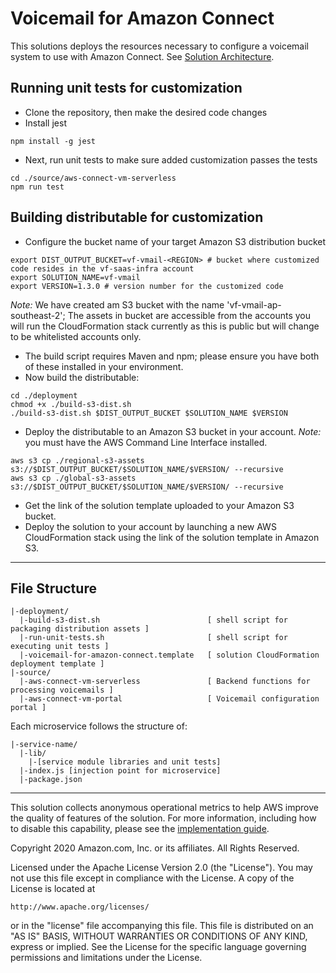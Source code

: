# Voicemail for Amazon Connect
This solutions deploys the resources necessary to configure a voicemail system to use with Amazon Connect. See [Solution Architecture](https://aws.amazon.com/solutions/implementations/voicemail-for-amazon-connect/).

## Running unit tests for customization
* Clone the repository, then make the desired code changes
* Install jest
```
npm install -g jest
```
* Next, run unit tests to make sure added customization passes the tests
```
cd ./source/aws-connect-vm-serverless
npm run test
```

## Building distributable for customization
* Configure the bucket name of your target Amazon S3 distribution bucket
```
export DIST_OUTPUT_BUCKET=vf-vmail-<REGION> # bucket where customized code resides in the vf-saas-infra account
export SOLUTION_NAME=vf-vmail
export VERSION=1.3.0 # version number for the customized code
```
_Note:_ We have created am S3 bucket with the name 'vf-vmail-ap-southeast-2'; The assets in bucket are accessible from the accounts you will run the CloudFormation stack currently as this is public but will change to be whitelisted accounts only.

* The build script requires Maven and npm; please ensure you have both of these installed in your environment.
* Now build the distributable:
```
cd ./deployment
chmod +x ./build-s3-dist.sh
./build-s3-dist.sh $DIST_OUTPUT_BUCKET $SOLUTION_NAME $VERSION
```

* Deploy the distributable to an Amazon S3 bucket in your account. _Note:_ you must have the AWS Command Line Interface installed.
```
aws s3 cp ./regional-s3-assets  s3://$DIST_OUTPUT_BUCKET/$SOLUTION_NAME/$VERSION/ --recursive
aws s3 cp ./global-s3-assets  s3://$DIST_OUTPUT_BUCKET/$SOLUTION_NAME/$VERSION/ --recursive
```

* Get the link of the solution template uploaded to your Amazon S3 bucket.
* Deploy the solution to your account by launching a new AWS CloudFormation stack using the link of the solution template in Amazon S3.

*** 

## File Structure

```
|-deployment/
  |-build-s3-dist.sh                        [ shell script for packaging distribution assets ]
  |-run-unit-tests.sh                       [ shell script for executing unit tests ]
  |-voicemail-for-amazon-connect.template   [ solution CloudFormation deployment template ]
|-source/
  |-aws-connect-vm-serverless               [ Backend functions for processing voicemails ]
  |-aws-connect-vm-portal                   [ Voicemail configuration portal ]

```

Each microservice follows the structure of:

```
|-service-name/
  |-lib/
    |-[service module libraries and unit tests]
  |-index.js [injection point for microservice]
  |-package.json
```

***

This solution collects anonymous operational metrics to help AWS improve the
quality of features of the solution. For more information, including how to disable
this capability, please see the [implementation guide](voicemail-for-amazon-connect-implementation-guide.pdf).

Copyright 2020 Amazon.com, Inc. or its affiliates. All Rights Reserved.

Licensed under the Apache License Version 2.0 (the "License"). You may not use this file except in compliance with the License. A copy of the License is located at

    http://www.apache.org/licenses/

or in the "license" file accompanying this file. This file is distributed on an "AS IS" BASIS, WITHOUT WARRANTIES OR CONDITIONS OF ANY KIND, express or implied. See the License for the specific language governing permissions and limitations under the License.
